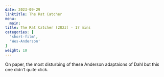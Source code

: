 ```yaml
---
date: 2023-09-29
linktitle: The Rat Catcher
menu:
  main:
title: The Rat Catcher (2023) - 17 mins
categories: [
  'short-film',
  'Wes-Anderson'
]
weight: 10
---
```


On paper, the most disturbing of these Anderson adaptaions of Dahl but this one didn’t quite click.

